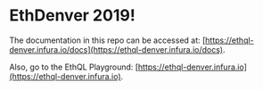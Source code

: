 # EthDenver 2019!

The documentation in this repo can be accessed at: [https://ethql-denver.infura.io/docs](https://ethql-denver.infura.io/docs).

Also, go to the EthQL Playground: [https://ethql-denver.infura.io](https://ethql-denver.infura.io).
